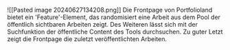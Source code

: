 ![[Pasted image 20240627134208.png]]
Die Frontpage von Portfolioland bietet ein 'Feature'-Element, das randomisiert eine Arbeit aus dem Pool der öffentlich sichtbaren Arbeiten zeigt. Des Weiteren lässt sich mit der Suchfunktion der öffentliche Content des Tools durchsuchen. Zu guter Letzt zeigt die Frontpage die zuletzt veröffentlichten Arbeiten.
